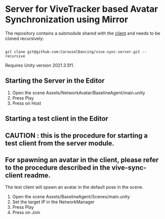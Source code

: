 # Server for ViveTracker based Avatar Synchronization using Mirror

The repository contains a submodule shared with the [client](https://github.com/CarouselDancing/vive-sync-client) and needs to be cloned recursively:

```

git clone git@github.com:CarouselDancing/vive-sync-server.git --recursive

```

Requires Unity version 2021.3.5f1.

## Starting the Server in the Editor

1. Open the scene Assets/NetworkAvatar/BaselineAgent/main.unity
2. Press Play
3. Press on Host


## Starting a test client in the Editor
## CAUTION : this is the procedure for starting a test client from the server module.
## For spawning an avatar in the client, please refer to the procedure described in the vive-sync-client readme. 

The test client will spawn an avatar in the default pose in the scene.

1. Open the scene Assets/BaselineAgent/Scenes/main.unity
2. Set the target IP in the NetworkManager
3. Press Play
4. Press on Join


